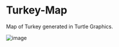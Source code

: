 # Turkey-Map
Map of Turkey generated in Turtle Graphics.

![image](https://github.com/rizacan-ozcan/Turkey-Map/assets/159938012/de1d838a-c502-4709-9ab9-6554866493de)
